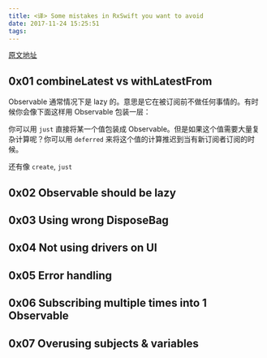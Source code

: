 ```yaml
---
title: <译> Some mistakes in RxSwift you want to avoid
date: 2017-11-24 15:25:51
tags:
---
```


[原文地址](http://adamborek.com/top-7-rxswift-mistakes/)

<!-- more -->

## 0x01 combineLatest vs withLatestFrom

Observable 通常情况下是 lazy 的。意思是它在被订阅前不做任何事情的。有时候你会像下面这样用 Observable 包装一层：

<script src="https://gist.github.com/TheAdamBorek/7d9f1d24c1ce5e5a257a13f17e5bc8ff.js"></script>

你可以用 `just` 直接将某一个值包装成 Observable。但是如果这个值需要大量复杂计算呢？你可以用 `deferred` 来将这个值的计算推迟到当有新订阅者订阅的时候。

<script src="https://gist.github.com/TheAdamBorek/6eca215185c0c269682f8d1f68e35d55.js"></script>

还有像 `create`, `just` 

## 0x02 Observable should be lazy

## 0x03 Using wrong DisposeBag

## 0x04 Not using drivers on UI

## 0x05 Error handling

## 0x06 Subscribing multiple times into 1 Observable

## 0x07 Overusing subjects & variables